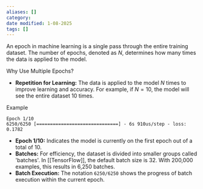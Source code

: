 ```yaml
---
aliases: []
category:
date modified: 1-08-2025
tags: []
---
```


An epoch in machine learning is a single pass through the entire training dataset. The number of epochs, denoted as $N$, determines how many times the data is applied to the model.

Why Use Multiple Epochs?
- **Repetition for Learning:** The data is applied to the model $N$ times to improve learning and accuracy. For example, if $N = 10$, the model will see the entire dataset 10 times.

Example
```
Epoch 1/10
6250/6250 [==============================] - 6s 910us/step - loss: 0.1782
```

- **Epoch 1/10:** Indicates the model is currently on the first epoch out of a total of 10.
- **Batches:** For efficiency, the dataset is divided into smaller groups called 'batches'. In [[TensorFlow]], the default batch size is 32. With 200,000 examples, this results in 6,250 batches.
- **Batch Execution:** The notation `6250/6250` shows the progress of batch execution within the current epoch.

